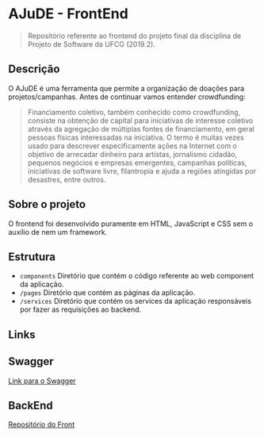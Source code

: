# AJuDE - FrontEnd

> Repositório referente ao frontend do projeto final da disciplina de Projeto de Software da UFCG (2019.2).

## Descrição 

<p> O AJuDE é uma ferramenta que permite a organização de doações para projetos/campanhas. Antes de continuar vamos entender crowdfunding: </p>

> Financiamento coletivo, também conhecido como crowdfunding, consiste na obtenção de capital para iniciativas de interesse coletivo através da agregação de múltiplas fontes de financiamento, em geral pessoas físicas interessadas na iniciativa. O termo é muitas vezes usado para descrever especificamente ações na Internet com o objetivo de arrecadar dinheiro para artistas, jornalismo cidadão, pequenos negócios e empresas emergentes, campanhas políticas, iniciativas de software livre, filantropia e ajuda a regiões atingidas por desastres, entre outros.

## Sobre o projeto

O frontend foi desenvolvido puramente em HTML, JavaScript e CSS sem o auxílio de nem um framework.


## Estrutura

- `components` Diretório que contém o código referente ao web component da aplicação.
- `/pages` Diretório que contém as páginas da aplicação.
- `/services` Diretório que contém os services da aplicação responsáveis por fazer as requisições ao backend.
 
## Links 


## Swagger

[Link para o Swagger](https://ajudepsoft192.herokuapp.com/api/swagger-ui.html#/)
 
## BackEnd

[Repositório do Front](https://github.com/almirgon/Backend-Ajude-19.2/)


